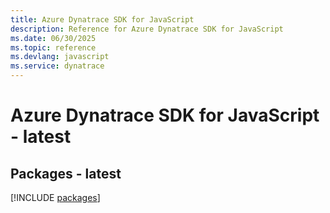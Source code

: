 ```yaml
---
title: Azure Dynatrace SDK for JavaScript
description: Reference for Azure Dynatrace SDK for JavaScript
ms.date: 06/30/2025
ms.topic: reference
ms.devlang: javascript
ms.service: dynatrace
---
```

# Azure Dynatrace SDK for JavaScript - latest
## Packages - latest
[!INCLUDE [packages](dynatrace-index.md)]